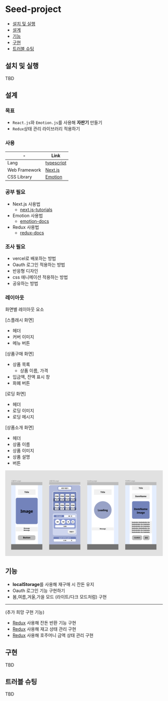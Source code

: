 # Seed-project


- [설치 및 실행](#설치-및-실행)
- [설계](#설계)
- [기능](#기능)
- [구현](#구현)
- [트러블 슈팅](#트러블-슈팅)


## 설치 및 실행

TBD

## 설계

### 목표
- `React.js`와 `Emotion.js`를 사용해 **자판기** 만들기
- `Redux`상태 관리 라이브러리 적용하기 


### 사용

| -             | Link                                                                 |
|---------------|-----------------------------------------------------------------     |
| Lang          | [typescript](https://www.typescriptlang.org/)   |
| Web Framework | [Next.js](https://nextjs.org/)         |
| CSS Library   | [Emotion](https://emotion.sh/docs/introduction/)                   |

### 공부 필요

- Next.js 사용법
  - [next.js-tutorials](https://nextjs.org/docs/getting-started)
- Emotion 사용법
  - [emotion-docs](https://emotion.sh/docs/introduction)
- Redux 사용법
  - [redux-docs](https://ko.redux.js.org/introduction/getting-started/)


### 조사 필요

- vercel로 배포하는 방법
- Oauth 로그인 적용하는 방법
- 반응형 디자인 
- css 애니메이션 적용하는 방법
- 공유하는 방법 

### 레이아웃

화면별 레이아웃 요소

[스플래시 화면]
- 헤더
- 커버 이미지
- 메뉴 버튼

[상품구매 화면]
- 상품 목록
  - 상품 이름, 가격
- 입금액, 잔액 표시 창
- 화폐 버튼 

[로딩 화면]
- 헤더
- 로딩 이미지 
- 로딩 메시지

[상품소개 화면]
- 헤더
- 상품 이름
- 상품 이미지
- 상품 설명
- 버튼

![wireframe](wireframe.png) 


## 기능

-  **localStorage**를 사용해 재구매 시 잔돈 유지
-  Oauth 로그인 기능 구현하기
-  봄,여름,겨울,가을 모드 (라이트/다크 모드처럼) 구현
----
(추가 희망 구현 기능)
- [Redux](https://jotai.org/docs/guides/typescript) 사용해 잔돈 반환 기능 구현
- [Redux](https://jotai.org/docs/guides/typescript) 사용해 재고 상태 관리 구현 
- [Redux](https://jotai.org/docs/guides/typescript) 사용해 호주머니 금액 상태 관리 구현


## 구현

TBD

## 트러블 슈팅

TBD
